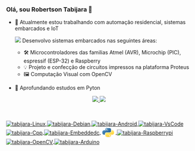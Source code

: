 ### Olá, sou Robertson Tabijara 🧐

- 🤖 Atualmente estou trabalhando com automação residencial, sistemas embarcados e IoT

  <img src="https://media.giphy.com/media/WUlplcMpOCEmTGBtBW/giphy.gif" width="30">  Desenvolvo sistemas embarcados nas seguintes áreas:
  - 🛠 Microcontroladores das familias Atmel (AVR), Microchip (PIC), espressif (ESP-32) e Raspberry
  - 💡 Projeto e confecção de circuitos impressos na plataforma Proteus
  - 🖼 Computação Visual com OpenCV

- 🐍 Aprofundando estudos em Pyton

<div align="center">
  <a href="https://github.com/tabijara">
  <img height="180em" src="https://github-readme-stats.vercel.app/api?username=tabijara&show_icons=true&theme=dark&include_all_commits=true&count_private=true"/>
  <img height="180em" src="https://github-readme-stats.vercel.app/api/top-langs/?username=tabijara&layout=compact&langs_count=7&theme=dark"/>
</div>
  
  ##
  
  <div style="display: inline_block"><br>
  <img align="center" alt="tabijara-Linux" height="30" width="40" src="https://cdn.jsdelivr.net/gh/devicons/devicon/icons/linux/linux-original.svg">
  <img align="center" alt="tabijara-Debian" height="30" width="40" src="https://cdn.jsdelivr.net/gh/devicons/devicon/icons/debian/debian-original.svg">
  <img align="center" alt="tabijara-Android" height="30" width="40" src="https://cdn.jsdelivr.net/gh/devicons/devicon/icons/androidstudio/androidstudio-original.svg">
  <img align="center" alt="tabijara-VsCode" height="30" width="40" src="https://cdn.jsdelivr.net/gh/devicons/devicon/icons/vscode/vscode-original.svg">
  <img align="center" alt="tabijara-Cpp" height="30" width="40" src="https://cdn.jsdelivr.net/gh/devicons/devicon/icons/cplusplus/cplusplus-original.svg">
  <img align="center" alt="tabijara-Embeddedc" height="30" width="40" src="https://cdn.jsdelivr.net/gh/devicons/devicon/icons/embeddedc/embeddedc-original.svg">
  <img align="center" alt="tabijara-Python" height="30" width="40" src="https://raw.githubusercontent.com/devicons/devicon/master/icons/python/python-original.svg">
  <img align="center" alt="tabijara-Raspberrypi" height="30" width="40" src="https://cdn.jsdelivr.net/gh/devicons/devicon/icons/raspberrypi/raspberrypi-original.svg">
  <img align="center" alt="tabijara-OpenCV" height="30" width="40" src="https://cdn.jsdelivr.net/gh/devicons/devicon/icons/opencv/opencv-original-wordmark.svg">                                                                                 
  <img align="center" alt="tabijara-Arduino" height="30" width="40" src="https://cdn.jsdelivr.net/gh/devicons/devicon/icons/arduino/arduino-original.svg"> 
  </div>
  
  
